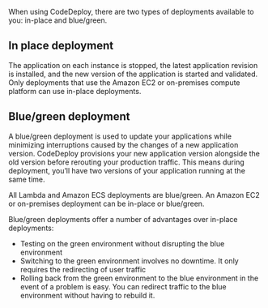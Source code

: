 When using CodeDeploy, there are two types of deployments available to you: in-place and blue/green.
## In place deployment
The application on each instance is stopped, the latest application revision is installed, and the new version of the application is started and validated. Only deployments that use the Amazon EC2 or on-premises compute platform can use in-place deployments.

## Blue/green deployment
A blue/green deployment is used to update your applications while minimizing interruptions caused by the changes of a new application version. CodeDeploy provisions your new application version alongside the old version before rerouting your production traffic. This means during deployment, you’ll have two versions of your application running at the same time.

All Lambda and Amazon ECS deployments are blue/green. An Amazon EC2 or on-premises deployment can be in-place or blue/green. 

Blue/green deployments offer a number of advantages over in-place deployments:
- Testing on the green environment without disrupting the blue environment
- Switching to the green environment involves no downtime. It only requires the redirecting of user traffic
- Rolling back from the green environment to the blue environment in the event of a problem is easy. You can redirect traffic to the blue environment without having to rebuild it.

